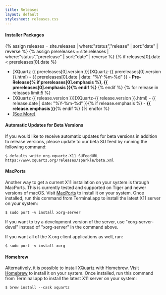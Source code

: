 ```yaml
---
title: Releases
layout: default
stylesheet: releases.css
---
```


#### Installer Packages ####
{% assign releases = site.releases | where:"status","release" | sort:"date" | reverse %}
{% assign prereleases = site.releases | where:"status","prerelease" | sort:"date" | reverse %}
{% if releases[0].date < prereleases[0].date %}
  * [XQuartz {{ prereleases[0].version }}](XQuartz-{{ prereleases[0].version }}.html) - {{ prereleases[0].date | date: "%Y-%m-%d" }} - **Pre-Release{% if prereleases[0].emphasis %}, {{ prereleases[0].emphasis }}{% endif %}**
{% endif %}
{% for release in releases limit:5 %}
  * [XQuartz {{ release.version }}](XQuartz-{{ release.version }}.html) - {{ release.date | date: "%Y-%m-%d" }}{% if release.emphasis %} - **{{ release.emphasis }}**{% endif %}
{% endfor %}
  * [(See More)](archive.html)

#### Automatic Updates for Beta Versions ####

If you would like to receive automatic updates for beta versions in addition to
release versions, please update to our beta SU feed by running the following
command:

    $ defaults write org.xquartz.X11 SUFeedURL https://www.xquartz.org/releases/sparkle/beta.xml

#### MacPorts ####

Another way to get a current X11 installation on your system is through
MacPorts.  This is currently tested and supported on Tiger and newer versions
of macOS. Visit [MacPorts](http://www.macports.org) to install it on your
system.  Once installed, run this command from Terminal.app to install the
latest X11 server on your system:

    $ sudo port -v install xorg-server

If you want to try a development version of the server, use "xorg-server-devel"
instead of "xorg-server" in the command above.

If you want all of the X.org client applications as well, run:

    $ sudo port -v install xorg

#### Homebrew ####

Alternatively, it is possible to install XQuartz with Homebrew. Visit
[Homebrew](http://brew.sh) to install it on your system. Once installed, run
this command from Terminal.app to install the latest X11 server on your system:

    $ brew install --cask xquartz
